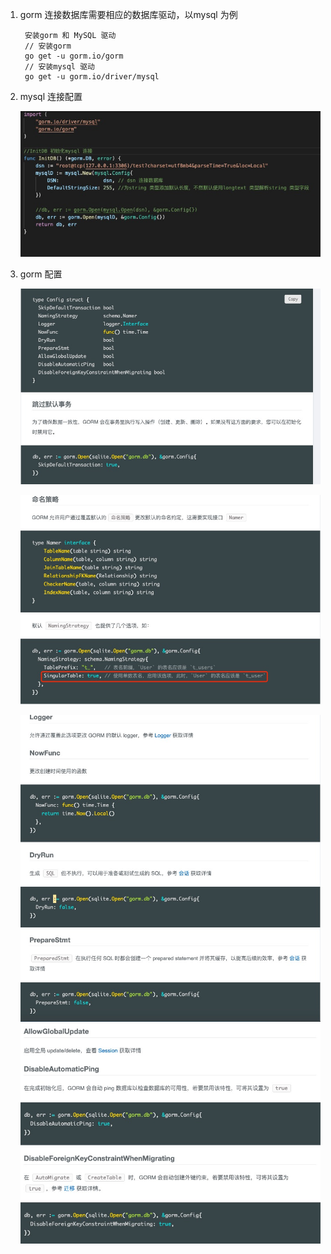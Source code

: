 1. gorm 连接数据库需要相应的数据库驱动，以mysql 为例

        安装gorm 和 MySQL 驱动
        // 安装gorm
        go get -u gorm.io/gorm
        // 安装mysql 驱动
        go get -u gorm.io/driver/mysql

2. mysql 连接配置

    ![image](../../assets/gorm-mysql-set.jpg)

3. gorm 配置

   ![image](../../assets/gorm-config.jpg)

   ![image](../../assets/gorm-config-name.jpg)

   ![image](../../assets/gorm-config1.jpg)
   ![image](../../assets/gorm-config2.jpg)